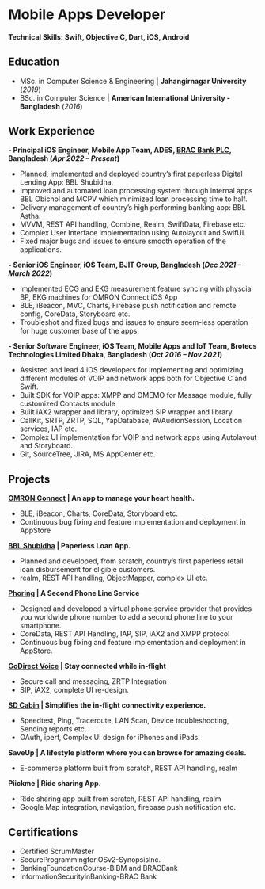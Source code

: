 # Mobile Apps Developer

#### Technical Skills: Swift, Objective C, Dart, iOS, Android

## Education
- MSc. in Computer Science & Engineering | **Jahangirnagar University** (_2019_)
- BSc. in Computer Science | **American International University - Bangladesh** (_2016_)

## Work Experience
**- Principal iOS Engineer, Mobile App Team, ADES, [BRAC Bank PLC](https://www.bracbank.com/en), Bangladesh (_Apr 2022 – Present_)**
  - Planned, implemented and deployed country’s first paperless Digital Lending App: BBL Shubidha.
  - Improved and automated loan processing system through internal apps BBL Obichol and MCPV which minimized loan processing time to half.
  - Delivery management of country’s high performing banking app: BBL Astha.
  - MVVM, REST API handling, Combine, Realm, SwiftData, Firebase etc.
  - Complex User Interface implementation using Autolayout and SwifUI.
  - Fixed major bugs and issues to ensure smooth operation of the applications.

**- Senior iOS Engineer, iOS Team, BJIT Group, Bangladesh (_Dec 2021 – March 2022_)**

  - Implemented ECG and EKG measurement feature syncing with physcial BP, EKG machines for OMRON Connect iOS App
  - BLE, iBeacon, MVC, Charts, Firebase push notification and remote config, CoreData, Storyboard etc.
  - Troubleshot and fixed bugs and issues to ensure seem-less operation for huge customer base of the apps.

**- Senior Software Engineer, iOS Team, Mobile Apps and IoT Team, Brotecs Technologies Limited Dhaka, Bangladesh (_Oct 2016 – Nov 2021_)**
  - Assisted and lead 4 iOS developers for implementing and optimizing different modules of VOIP and network apps both for Objective C and Swift.
  - Built SDK for VOIP apps: XMPP and OMEMO for Message module, fully customized Contacts module
  - Built iAX2 wrapper and library, optimized SIP wrapper and library
  - CallKit, SRTP, ZRTP, SQL, YapDatabase, AVAudionSession, Location services, IAP etc.
  - Complex UI implementation for VOIP and network apps using Autolayout and Storyboard.
  - Git, SourceTree, JIRA, MS AppCenter etc.

## Projects

**[OMRON Connect](https://apps.apple.com/us/app/omron-connect-us-can-emea/id1166317885) | An app to manage your heart health.**
 - BLE, iBeacon, Charts, CoreData, Storyboard etc.
 - Continuous bug fixing and feature implementation and deployment in AppStore

**[BBL Shubidha](https://apps.apple.com/gb/app/bbl-shubidha/id1628092489) | Paperless Loan App.**
- Planned and developed, from scratch, country’s first paperless retail loan disbursement for eligible customers.
- realm, REST API handling, ObjectMapper, complex UI etc.

**[Phoring](https://apps.apple.com/us/app/phoring/id1484441390) | A Second Phone Line Service**
- Designed and developed a virtual phone service provider that provides you worldwide phone number to add a second phone line to your smartphone.
- CoreData, REST API Handling, IAP, SIP, iAX2 and XMPP protocol
- Continuous bug fixing and feature implementation and deployment in AppStore.

**[GoDirect Voice](https://apps.apple.com/us/app/godirect-voice/id1046654979) | Stay connected while in-flight**
- Secure call and messaging, ZRTP Integration
- SIP, iAX2, complete UI re-design.

**[SD Cabin](https://apps.apple.com/us/app/sd-cabin/id1202291954) | Simplifies the in-flight connectivity experience.**
- Speedtest, Ping, Traceroute, LAN Scan, Device troubleshooting, Sending reports etc.
- OAuth, iperf, Complex UI design for iPhones and iPads.

**SaveUp | A lifestyle platform where you can browse for amazing deals.**
- E-commerce platform built from scratch, REST API handling, realm

**Piickme | Ride sharing App.**
- Ride sharing app built from scratch, REST API handling, realm
- Google Map integration, navigation, firebase push notification etc.

## Certifications
- Certified ScrumMaster
- SecureProgrammingforiOSv2-SynopsisInc.
- BankingFoundationCourse-BIBM and BRACBank 
- InformationSecurityinBanking-BRAC Bank
